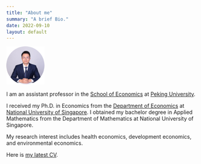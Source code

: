 ```yaml
---
title: "About me"
summary: "A brief Bio."
date: 2022-09-10
layout: default
---
```


<img src="research/photo-github-round2.jpg" width="20%"> 

I am an assistant professor in the [School of Economics](https://econ.pku.edu.cn/) at [Peking University](https://www.pku.edu.cn/).

I received my Ph.D. in Economics from the [Department of Economics](https://fass.nus.edu.sg/ecs/) at [National University of Singapore](https://www.nus.edu.sg/). I obtained my bachelor degree in Applied Mathematics from the Department of Mathematics at National University of Singapore.

My research interest includes health economics, development economics, and environmental economics.

Here is <a href="https://yuanye-econ.github.io/research/CV-YuanYe.pdf">my latest CV</a>.

<!-- This line is commented out ![Researcher Portrait](research/photo-github-round2.jpg "YUAN Ye") -->



